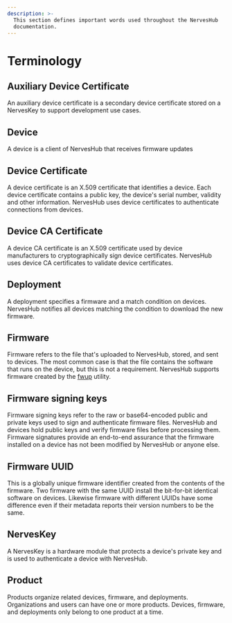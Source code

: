 ```yaml
---
description: >-
  This section defines important words used throughout the NervesHub
  documentation.
---
```


# Terminology

## Auxiliary Device Certificate

An auxiliary device certificate is a secondary device certificate stored on a NervesKey to support development use cases.

## Device

A device is a client of NervesHub that receives firmware updates

## Device Certificate

A device certificate is an X.509 certificate that identifies a device. Each device certificate contains a public key, the device's serial number, validity and other information. NervesHub uses device certificates to authenticate connections from devices.

## Device CA Certificate

A device CA certificate is an X.509 certificate used by device manufacturers to cryptographically sign device certificates. NervesHub uses device CA certificates to validate device certificates.

## Deployment

A deployment specifies a firmware and a match condition on devices. NervesHub notifies all devices matching the condition to download the new firmware.

## Firmware

Firmware refers to the file that's uploaded to NervesHub, stored, and sent to devices. The most common case is that the file contains the software that runs on the device, but this is not a requirement. NervesHub supports firmware created by the [fwup](https://github.com/fhunleth/fwup) utility.

## Firmware signing keys

Firmware signing keys refer to the raw or base64-encoded public and private keys used to sign and authenticate firmware files. NervesHub and devices hold public keys and verify firmware files before processing them. Firmware signatures provide an end-to-end assurance that the firmware installed on a device has not been modified by NervesHub or anyone else.

## Firmware UUID

This is a globally unique firmware identifier created from the contents of the firmware. Two firmware with the same UUID install the bit-for-bit identical software on devices. Likewise firmware with different UUIDs have some difference even if their metadata reports their version numbers to be the same.

## NervesKey

A NervesKey is a hardware module that protects a device's private key and is used to authenticate a device with NervesHub.

## Product

Products organize related devices, firmware, and deployments. Organizations and users can have one or more products. Devices, firmware, and deployments only belong to one product at a time.

